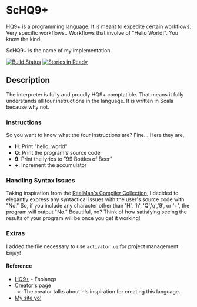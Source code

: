 # ScHQ9+
HQ9+ is a programming language. It is meant to expedite certain workflows.
Very specific workflows.. Workflows that involve of "Hello World!". You
know the kind.

ScHQ9+ is the name of my implementation.

[![Build Status](https://travis-ci.org/sguzman/ScHQ9Plus.svg?branch=master)](https://travis-ci.org/sguzman/HQ9Plus/)
[![Stories in Ready](https://badge.waffle.io/sguzman/ScHQ9Plus.svg?label=ready&title=Ready)](http://waffle.io/sguzman/ScHQ9Plus)

## Description
The interpreter is fully and proudly HQ9+ comptatible. That means it fully
understands all four instructions in the language.
It is written in Scala because why not.

### Instructions
So you want to know what the four instructions are? Fine... Here they are,
- **H**: Print "hello, world"
- **Q**: Print the program's source code
- **9**: Print the lyrics to "99 Bottles of Beer"
- **+**: Increment the accumulator

### Handling Syntax Issues
Taking inspiration from the [RealMan's Compiler Collection](http://somewhere.fscked.org/proj/rmcc/),
I decided to elegantly express any syntactical issues with the user's
source code with "No." So, if you include any character other than 'H', 'h',
'Q','q','9', or '+', the program will output "No." Beautiful, no?
Think of how satisfying seeing the results of your program will be once
you get it working!

### Extras
I added the file necessary to use `activator ui` for project management.
Enjoy!

#### Reference
* [HQ9+](https://esolangs.org/wiki/HQ9+) - Esolangs
* [Creator's](http://web.archive.org/web/20090602074545/http://www.cliff.biffle.org/esoterica/hq9plus.html) page
    * The creator talks about his inspiration for creating this language.
* [My site yo!](initialcommit.io)
